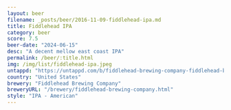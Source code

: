 ```yaml
---
layout: beer
filename: _posts/beer/2016-11-09-fiddlehead-ipa.md
title: Fiddlehead IPA
category: beer
score: 7.5
beer-date: "2024-06-15"
desc: "A decent mellow east coast IPA"
permalink: /beer/:title.html
img: /img/list/fiddlehead-ipa.jpeg
untappd: "https://untappd.com/b/fiddlehead-brewing-company-fiddlehead-brewing-company-fiddlehead-ipa/96969"
country: "United States"
brewery: "Fiddlehead Brewing Company"
breweryURL: "/brewery/fiddlehead-brewing-company.html"
style: "IPA - American"
---
```

